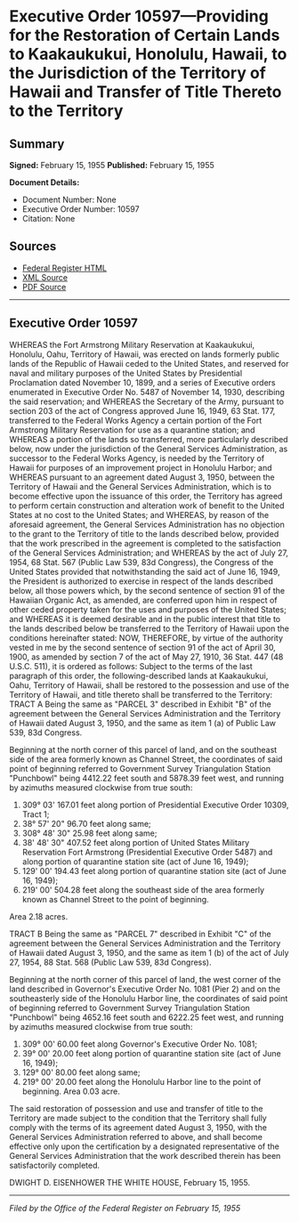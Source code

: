 # Executive Order 10597—Providing for the Restoration of Certain Lands to Kaakaukukui, Honolulu, Hawaii, to the Jurisdiction of the Territory of Hawaii and Transfer of Title Thereto to the Territory

## Summary

**Signed:** February 15, 1955
**Published:** February 15, 1955

**Document Details:**
- Document Number: None
- Executive Order Number: 10597
- Citation: None

## Sources
- [Federal Register HTML](https://www.presidency.ucsb.edu/documents/executive-order-10597-providing-for-the-restoration-certain-lands-kaakaukukui-honolulu)
- [XML Source](None)
- [PDF Source](None)

---

## Executive Order 10597

WHEREAS the Fort Armstrong Military Reservation at Kaakaukukui, Honolulu, Oahu, Territory of Hawaii, was erected on lands formerly public lands of the Republic of Hawaii ceded to the United States, and reserved for naval and military purposes of the United States by Presidential Proclamation dated November 10, 1899, and a series of Executive orders enumerated in Executive Order No. 5487 of November 14, 1930, describing the said reservation; and
WHEREAS the Secretary of the Army, pursuant to section 203 of the act of Congress approved June 16, 1949, 63 Stat. 177, transferred to the Federal Works Agency a certain portion of the Fort Armstrong Military Reservation for use as a quarantine station; and
WHEREAS a portion of the lands so transferred, more particularly described below, now under the jurisdiction of the General Services Administration, as successor to the Federal Works Agency, is needed by the Territory of Hawaii for purposes of an improvement project in Honolulu Harbor; and
WHEREAS pursuant to an agreement dated August 3, 1950, between the Territory of Hawaii and the General Services Administration, which is to become effective upon the issuance of this order, the Territory has agreed to perform certain construction and alteration work of benefit to the United States at no cost to the United States; and
WHEREAS, by reason of the aforesaid agreement, the General Services Administration has no objection to the grant to the Territory of title to the lands described below, provided that the work prescribed in the agreement is completed to the satisfaction of the General Services Administration; and
WHEREAS by the act of July 27, 1954, 68 Stat. 567 (Public Law 539, 83d Congress), the Congress of the United States provided that notwithstanding the said act of June 16, 1949, the President is authorized to exercise in respect of the lands described below, all those powers which, by the second sentence of section 91 of the Hawaiian Organic Act, as amended, are conferred upon him in respect of other ceded property taken for the uses and purposes of the United States; and
WHEREAS it is deemed desirable and in the public interest that title to the lands described below be transferred to the Territory of Hawaii upon the conditions hereinafter stated:
NOW, THEREFORE, by virtue of the authority vested in me by the second sentence of section 91 of the act of April 30, 1900, as amended by section 7 of the act of May 27, 1910, 36 Stat. 447 (48 U.S.C. 511), it is ordered as follows:
Subject to the terms of the last paragraph of this order, the following-described lands at Kaakaukukui, Oahu, Territory of Hawaii, shall be restored to the possession and use of the Territory of Hawaii, and title thereto shall be transferred to the Territory:
TRACT A
Being the same as "PARCEL 3" described in Exhibit "B" of the agreement between the General Services Administration and the Territory of Hawaii dated August 3, 1950, and the same as item 1 (a) of Public Law 539, 83d Congress.

Beginning at the north corner of this parcel of land, and on the southeast side of the area formerly known as Channel Street, the coordinates of said point of beginning referred to Government Survey Triangulation Station "Punchbowl" being 4412.22 feet south and 5878.39 feet west, and running by azimuths measured clockwise from true south:
1. 309° 03' 167.01 feet along portion of Presidential Executive Order 10309, Tract 1;
2. 38° 57' 20" 96.70 feet along same;
3. 308° 48' 30" 25.98 feet along same;
4. 38' 48' 30" 407.52 feet along portion of United States Military Reservation Fort Armstrong (Presidential Executive Order 5487) and along portion of quarantine station site (act of June 16, 1949);
5. 129' 00' 194.43 feet along portion of quarantine station site (act of June 16, 1949);
8. 219' 00' 504.28 feet along the southeast side of the area formerly known as Channel Street to the point of beginning.

Area 2.18 acres.

TRACT B
Being the same as "PARCEL 7" described in Exhibit "C" of the agreement between the General Services Administration and the Territory of Hawaii dated August 3, 1950, and the same as item 1 (b) of the act of July 27, 1954, 88 Stat. 568 (Public Law 539, 83d Congress).

Beginning at the north corner of this parcel of land, the west corner of the land described in Governor's Executive Order No. 1081 (Pier 2) and on the southeasterly side of the Honolulu Harbor line, the coordinates of said point of beginning referred to Government Survey Triangulation Station "Punchbowl" being 4652.16 feet south and 6222.25 feet west, and running by azimuths measured clockwise from true south:
1. 309° 00' 60.00 feet along Governor's Executive Order No. 1081;
2. 39° 00' 20.00 feet along portion of quarantine station site (act of June 16, 1949);
3. 129° 00' 80.00 feet along same;
4. 219° 00' 20.00 feet along the Honolulu Harbor line to the point of beginning. Area 0.03 acre.

The said restoration of possession and use and transfer of title to the Territory are made subject to the condition that the Territory shall fully comply with the terms of its agreement dated August 3, 1950, with the General Services Administration referred to above, and shall become effective only upon the certification by a designated representative of the General Services Administration that the work described therein has been satisfactorily completed.

DWIGHT D. EISENHOWER
THE WHITE HOUSE,
February 15, 1955.

---

*Filed by the Office of the Federal Register on February 15, 1955*
